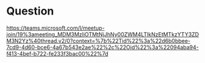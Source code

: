 # Question
https://teams.microsoft.com/l/meetup-join/19%3ameeting_MDM3MzliOTMtNjJhNy00ZWM4LTlkNzEtMTkzYTY3ZDM3N2Yz%40thread.v2/0?context=%7b%22Tid%22%3a%22d6b0bbee-7cd9-4d60-bce6-4a67b543e2ae%22%2c%22Oid%22%3a%22094aba94-f413-4bef-b722-fe233f3bac00%22%7d

